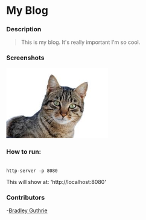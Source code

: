 # My Blog

### Description
> This is my blog.
> It's really important
> I'm so cool.


### Screenshots
![Screenshot](https://raw.githubusercontent.com/guthb/my-blog/master/screenshots/download.jpeg)

### How to run:
```

http-server -p 8080
```

This will show at:
'http://localhost:8080'

### Contributors
-[Bradley Guthrie](https://github.com/guthb)

